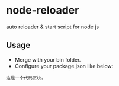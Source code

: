 # node-reloader
auto reloader &amp; start script for node js

## Usage
- Merge with your bin folder.
- Configure your package.json like below:
<pre><code>这是一个代码区块。
</code></pre>
